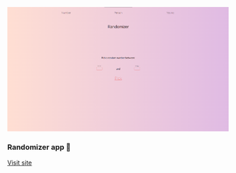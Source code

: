 ![Preview](./images/Preview.png)

### Randomizer app 🤞

[Visit site](https://alekey1919.github.io/Randomizer/)

